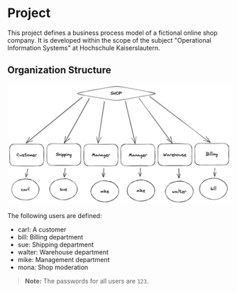 # Project

This project defines a business process model of a fictional online shop company. It is developed within the scope of the subject "Operational Information Systems" at Hochschule Kaiserslautern.

## Organization Structure

![Organization Structure](shop.png)

The following users are defined:
- carl: A customer
- bill: Billing department
- sue: Shipping department
- walter: Warehouse department
- mike: Management department
- mona: Shop moderation

> **Note:** The passwords for all users are `123`.